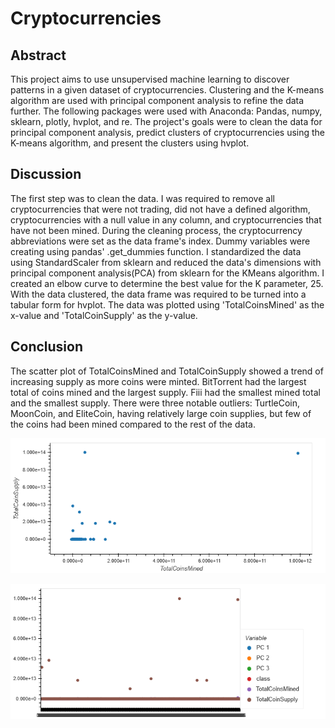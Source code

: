 # Cryptocurrencies

## Abstract

This project aims to use unsupervised machine learning to discover patterns in a given dataset of cryptocurrencies. Clustering and the K-means algorithm are used with principal component analysis to refine the data further. The following packages were used with Anaconda: Pandas, numpy, sklearn, plotly, hvplot, and re. The project's goals were to clean the data for principal component analysis, predict clusters of cryptocurrencies using the K-means algorithm, and present the clusters using hvplot.

## Discussion

The first step was to clean the data. I was required to remove all cryptocurrencies that were not trading, did not have a defined algorithm, cryptocurrencies with a null value in any column, and cryptocurrencies that have not been mined. During the cleaning process, the cryptocurrency abbreviations were set as the data frame's index. Dummy variables were creating using pandas' .get_dummies function. I standardized the data using StandardScaler from sklearn and reduced the data's dimensions with principal component analysis(PCA) from sklearn for the KMeans algorithm. I created an elbow curve to determine the best value for the K parameter, 25. With the data clustered, the data frame was required to be turned into a tabular form for hvplot. The data was plotted using 'TotalCoinsMined' as the x-value and 'TotalCoinSupply' as the y-value.

## Conclusion

The scatter plot of TotalCoinsMined and TotalCoinSupply showed a trend of increasing supply as more coins were minted. BitTorrent had the largest total of coins mined and the largest supply. Fiii had the smallest mined total and the smallest supply. There were three notable outliers: TurtleCoin, MoonCoin, and EliteCoin, having relatively large coin supplies, but few of the coins had been mined compared to the rest of the data.

![TotalCoinSupply versus TotalCoinsMined Scatter Plot](https://github.com/mkeire/Cryptocurrencies/blob/master/Resources/bokeh_plot.png)

![Principal Componened, class, TotalCoinsMined, and TotalCoinSupply Scatter Plot](https://github.com/mkeire/Cryptocurrencies/blob/master/Resources/bokeh_plot2.png)
